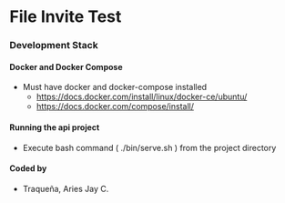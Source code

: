 # File Invite Test 


### Development Stack

#### Docker and Docker Compose 
* Must have docker and docker-compose installed
	- https://docs.docker.com/install/linux/docker-ce/ubuntu/
	- https://docs.docker.com/compose/install/

#### Running the api project
* Execute bash command ( ./bin/serve.sh ) from the project directory  

#### Coded by
* Traqueña, Aries Jay C.